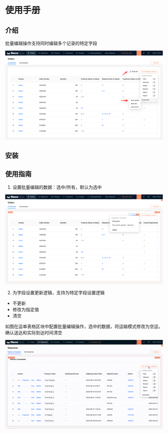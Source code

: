 # 使用手册

## 介绍

批量编辑操作支持同时编辑多个记录的特定字段

![](./static/ADLkbw3g0o4dgBxncrGcqxsAnpf.png)

## 安装

## 使用指南

1. 设置批量编辑的数据：选中/所有，默认为选中

![](./static/H6CCbiXCJossUKxi15ucGt8mnyh.png)

2. 为字段设置更新逻辑，支持为特定字段设置逻辑

- 不更新
- 修改为指定值
- 清空

如图在运单表格区块中配置批量编辑操作，选中的数据，将运输模式修改为空运，确认送达和实际到达时间清空

![](./static/NTMAbTY1wowNOGx0iSacsd8anLh.gif)
